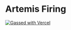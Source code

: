 # Artemis Firing

[![Gassed with Vercel](https://vercel.com/button)](https://vercel.com/new/clone?repository-url=https%3A%2F%2Fgithub.com%2FTridence%2FB-R-Tech%2Ftree%2Fa0d859c238cdf136e3c7118de828bc7689702bda)
